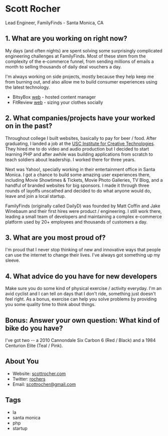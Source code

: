 # Scott Rocher
Lead Engineer, FamilyFinds - Santa Monica, CA

## 1. What are you working on right now?
My days (and often nights) are spent solving some surprisingly complicated engineering challenges at FamilyFinds. Most of these stem from the complexity of the e-commerce funnel, from sending millions of emails a month to selling thousands of daily deal vouchers a day.

I'm always working on side projects, mostly because they help keep me from burning out, and also allow me to build consumer experiences using the latest technology.

 * BitsyBox [web](http://www.bitsybox.com) - hosted content manager
 * FitReview [web](http://www.fitreview.com) - sizing your clothes socially

## 2. What companies/projects have your worked on in the past?
Throughout college I built websites, basically to pay for beer / food. After graduating, I landed a job at the [USC Institute for Creative Technologies](http://ict.usc.edu). They hired me to do video and audio production but I decided to start learning PHP and after awhile was building applications from scratch to teach soldiers about leadership. I worked there for three years.

Next was Yahoo!, specially working in their entertainment office in Santa Monica. I got a chance to build some amazing user experiences there, including Movie Showtimes & Tickets, Movie Photo Galleries, TV Blog, and a handful of branded websites for big sponsors. I made it through three rounds of layoffs unscathed and decided to do what anyone would do, leave and join a local startup.

FamilyFinds (originally called DailyD) was founded by Matt Coffin and Jake Winebaum and their first hires were product / engineering. I still work there, leading a small team of developers and maintaining a complex e-commerce platform used by 20+ employees and thousands of customers a day.


## 3. What are you most proud of? 
I'm proud that I never stop thinking of new and innovative ways that people can use the internet to change their lives. I've always got something up my sleeve.

## 4. What advice do you have for new developers
Make sure you do some kind of physical exercise / activity everyday. I'm an avid cyclist and I can tell on days that I don't ride, something just doesn't feel right. As a bonus, exercise can help you solve problems by providing you some quality time to think about things.

## Bonus: Answer your own question: What kind of bike do you have?
I've got two -- a 2010 Cannondale Six Carbon 6 (Red / Black) and a 1984 Centurion Elite (Teal / Pink).



## About You
 * Website: [scottrocher.com](http://scottrocher.com)
 * Twitter: [rochers](http://twitter.com/rochers)
 * Email: [scottrocher@gmail.com](mailto:scottrocher@gmail.com)

## Tags
 * la
 * santa monica
 * php
 * startup